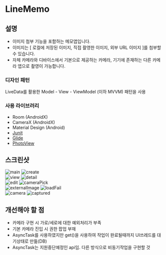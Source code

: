 # LineMemo
## 설명
* 이미지 첨부 기능을 포함하는 메모앱입니다.  
* 이미지는 [ 로컬에 저장된 이미지, 직접 촬영한 이미지, 외부 URL 이미지 ]를 첨부할 수 있습니다.
* 자체 카메라와 디바이스에서 기본으로 제공하는 카메라, 기기에 존재하는 다른 카메라 앱으로 촬영이 가능합니다.

### 디자인 패턴
LiveData를 활용한 Model - View - ViewModel (이하 MVVM) 패턴을 사용  

### 사용 라이브러리
* Room (AndroidX)
* CameraX (AndroidX)
* Material Design (Android)
* [Junit](https://junit.org/junit4/)
* [Glide](https://github.com/bumptech/glide)
* [PhotoView](https://github.com/chrisbanes/PhotoView)

## 스크린샷
![main](https://user-images.githubusercontent.com/40655666/76815438-fa9cd800-6840-11ea-82a6-05814ad75ef0.png)
![create](https://user-images.githubusercontent.com/40655666/76816925-da6f1800-6844-11ea-8318-51463a38a7dd.png)  
![view](https://user-images.githubusercontent.com/40655666/76815656-9af2fc80-6841-11ea-8660-efd8b8f1326e.png)
![detail](https://user-images.githubusercontent.com/40655666/76816071-9f6be500-6842-11ea-89eb-a9b7e0dedeef.png)  
![edit](https://user-images.githubusercontent.com/40655666/76817297-c677e600-6845-11ea-8a36-0ef15dfbf8d8.png)
![cameraPick](https://user-images.githubusercontent.com/40655666/76815724-beb64280-6841-11ea-98c5-83756312394f.png)  
![externalImage](https://user-images.githubusercontent.com/40655666/76816122-c6c2b200-6842-11ea-9ec9-851a9241553c.png)
![loadFail](https://user-images.githubusercontent.com/40655666/76816833-9a0f9a00-6844-11ea-8a08-6d259661436d.png)  
![camera](https://user-images.githubusercontent.com/40655666/76815781-ea392d00-6841-11ea-91d9-e97bc5a2fe19.png)
![captured](https://user-images.githubusercontent.com/40655666/76816159-e4901700-6842-11ea-808e-eeba406deffd.png)  


## 개선해야 할 점
* 카메라 구현 시 가로/세로에 대한 예외처리가 부족
* 기본 카메라 진입 시 권한 팝업 부재
* AsyncTask를 사용하였지만 get()을 사용하여 작업이 완료될때까지 UI쓰레드를 대기상태로 만듦(DB)
* AsyncTask는 지원중단예정인 api임. 다른 방식으로 비동기작업을 구현할 것
